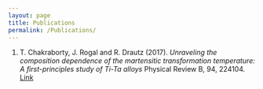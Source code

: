 ```yaml
---
layout: page
title: Publications
permalink: /Publications/
---
```


1. T. Chakraborty, J. Rogal and R. Drautz (2017). *Unraveling the composition dependence of the martensitic transformation temperature: A first-principles study of Ti-Ta alloys* Physical Review B, 94, 224104. [Link](https://journals.aps.org/prb/abstract/10.1103/PhysRevB.94.224104)
